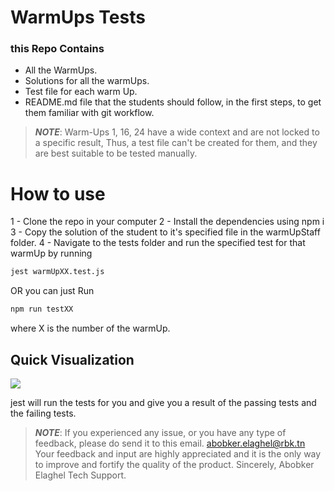 # WarmUps Tests

### this Repo Contains
- All the WarmUps.
- Solutions for all the warmUps.
- Test file for each warm Up.
- README.md file that the students should follow, in the first steps, to get them familiar with git workflow.

>***NOTE***: Warm-Ups 1, 16, 24 have a wide context and are not locked to a specific result, Thus,  a test file can't be created for them, and they are best suitable to be tested manually.

# How to use

1 - Clone the repo in your computer 
2 - Install the dependencies using npm i
3 - Copy the solution of the student to it's specified file in the warmUpStaff folder.
4 - Navigate to the tests folder and run the specified test for that warmUp by running 
```sh
jest warmUpXX.test.js 
```
OR you can just Run
```sh
npm run testXX
```
where X is the number of the warmUp.

## Quick Visualization  

![](https://res.cloudinary.com/dwtaamxgn/image/upload/v1605699509/test_g1wsze.gif)

jest will run the tests for you and give you a result of the passing tests and the failing tests.



>***NOTE***: If you experienced any issue, or you have any type of feedback, please do send it to this email.
> abobker.elaghel@rbk.tn
> Your feedback and input are highly appreciated and it is the only way to improve and fortify the quality of the product.
> Sincerely,
Abobker Elaghel 
Tech Support.

